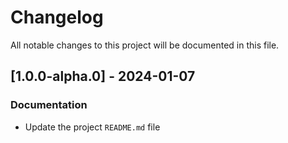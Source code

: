 # Changelog

All notable changes to this project will be documented in this file.

## [1.0.0-alpha.0] - 2024-01-07

### Documentation

- Update the project `README.md` file

<!-- generated by git-cliff -->
